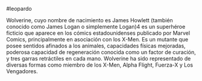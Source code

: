 #leopardo

Wolverine, cuyo nombre de nacimiento es James Howlett (también conocido como James Logan o simplemente Logan)4​ es un superhéroe ficticio que aparece en los cómics estadounidenses publicado por Marvel Comics, principalmente en asociación con los X-Men. Es un mutante que posee sentidos afinados a los animales, capacidades físicas mejoradas, poderosa capacidad de regeneración conocida como un factor de curación, y tres garras retráctiles en cada mano. Wolverine ha sido representado de diversas formas como miembro de los X-Men, Alpha Flight, Fuerza-X y Los Vengadores.
